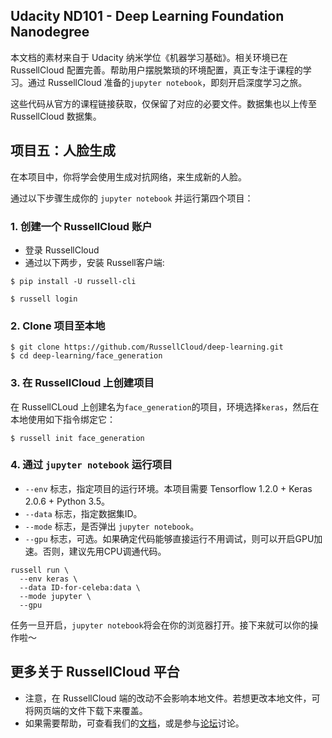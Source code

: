 ## Udacity ND101 - Deep Learning Foundation Nanodegree

本文档的素材来自于 Udacity 纳米学位《机器学习基础》。相关环境已在 RussellCloud 配置完善。帮助用户摆脱繁琐的环境配置，真正专注于课程的学习。通过 RussellCloud 准备的`jupyter notebook`，即刻开启深度学习之旅。

这些代码从官方的课程链接获取，仅保留了对应的必要文件。数据集也以上传至 RussellCloud 数据集。

## 项目五：人脸生成

在本项目中，你将学会使用生成对抗网络，来生成新的人脸。

通过以下步骤生成你的 `jupyter notebook` 并运行第四个项目：


### 1. 创建一个 RussellCloud 账户

- 登录 RussellCloud
- 通过以下两步，安装 Russell客户端:

```
$ pip install -U russell-cli

$ russell login
```

### 2. Clone 项目至本地

```
$ git clone https://github.com/RussellCloud/deep-learning.git
$ cd deep-learning/face_generation
```


### 3. 在 RussellCloud 上创建项目

在 RussellCLoud 上创建名为`face_generation`的项目，环境选择`keras`，然后在本地使用如下指令绑定它：

```
$ russell init face_generation
```
### 4. 通过 `jupyter notebook` 运行项目

- `--env` 标志，指定项目的运行环境。本项目需要 Tensorflow 1.2.0 + Keras 2.0.6 + Python 3.5。
- `--data` 标志，指定数据集ID。
- `--mode` 标志，是否弹出 `jupyter notebook`。
- `--gpu` 标志，可选。如果确定代码能够直接运行不用调试，则可以开启GPU加速。否则，建议先用CPU调通代码。

```
russell run \
  --env keras \
  --data ID-for-celeba:data \
  --mode jupyter \
  --gpu

```
任务一旦开启，`jupyter notebook`将会在你的浏览器打开。接下来就可以你的操作啦～

## 更多关于 RussellCloud 平台
- 注意，在 RussellCloud 端的改动不会影响本地文件。若想更改本地文件，可将网页端的文件下载下来覆盖。
- 如果需要帮助，可查看我们的[文档](http://docs.russellcloud.com)，或是参与[论坛](http://forum.russellcloud.com/)讨论。

